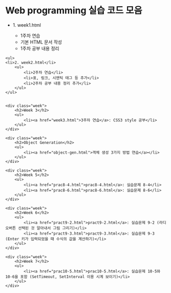 # Web programming 실습 코드 모음
<!DOCTYPE html>
<head></head>
<body>
    <ul>
    <li>1. week1.html</li>
        <ul>
            <li>1주차 연습</li>
            <li>기본 HTML 문서 작성</li>
            <li>1주차 공부 내용 정리</li>
        </ul>
    </ul>

    <ul>
    <li>2. week2.html</li>
        <ul>
            <li>2주차 연습</li>
            <li>표, 링크, 시맨틱 태그 등 추가</li>
            <li>2주차 공부 내용 정리 추가</li>
        </ul>
    </ul>


    <div class="week">
        <h2>Week 3</h2>
        <ul>
            <li><a href="week3.html">3주차 연습</a>: CSS3 style 공부</li>
        </ul>
    </div>

    <div class="week">
        <h2>Object Generation</h2>
        <ul>
            <li><a href="object-gen.html">객체 생성 3가지 방법 연습</a></li>
        </ul>
    </div>

    <div class="week">
        <h2>Week 5</h2>
        <ul>
            <li><a href="prac8-4.html">prac8-4.html</a>: 실습문제 8-4</li>
            <li><a href="prac8-6.html">prac8-6.html</a>: 실습문제 8-6</li>
        </ul>
    </div>

    <div class="week">
        <h2>Week 6</h2>
        <ul>
            <li><a href="pract9-2.html">pract9-2.html</a>: 실습문제 9-2 (라디오버튼 선택된 것 알아내서 그림 그리기)</li>
            <li><a href="pract9-3.html">pract9-3.html</a>: 실습문제 9-3 (Enter 키가 입력되었을 때 수식의 값을 계산하기)</li>
        </ul>
    </div>

    <div class="week">
        <h2>Week 7</h2>
        <ul>
            <li><a href="prac10-5.html">prac10-5.html</a>: 실습문제 10-5와 10-6을 포함 (SetTimeout, SetInterval 이용 시계 보이기)</li>
        </ul>
    </div>
</body>
</html>
